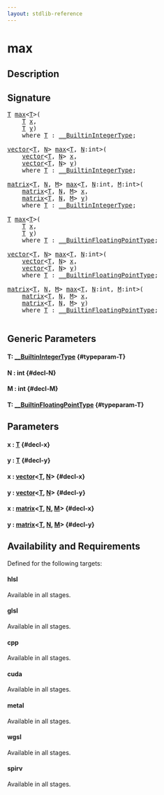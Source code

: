 ```yaml
---
layout: stdlib-reference
---
```


# max

## Description





## Signature 

<pre>
<a href="/stdlib-reference/global-decls/max#typeparam-T" class="code_type">T</a> <a href="/stdlib-reference/global-decls/max">max</a>&lt;<a href="/stdlib-reference/global-decls/max#typeparam-T" class="code_type">T</a>&gt;(
    <a href="/stdlib-reference/global-decls/max#typeparam-T" class="code_type">T</a> <a href="/stdlib-reference/global-decls/max#decl-x" class="code_param">x</a>,
    <a href="/stdlib-reference/global-decls/max#typeparam-T" class="code_type">T</a> <a href="/stdlib-reference/global-decls/max#decl-y" class="code_param">y</a>)
    <span class='code_keyword'>where</span> <a href="/stdlib-reference/global-decls/max#typeparam-T" class="code_type">T</a> : <a href="/stdlib-reference/interfaces/builtinintegertype-0129g/index" class="code_type">__BuiltinIntegerType</a>;

<a href="/stdlib-reference/types/vector/index" class="code_type">vector</a>&lt;<a href="/stdlib-reference/global-decls/max#typeparam-T" class="code_type">T</a>, <a href="/stdlib-reference/global-decls/max#decl-N" class="code_var">N</a>&gt; <a href="/stdlib-reference/global-decls/max">max</a>&lt;<a href="/stdlib-reference/global-decls/max#typeparam-T" class="code_type">T</a>, <a href="/stdlib-reference/global-decls/max#decl-N" class="code_var">N</a>:<span class="code_keyword">int</span>&gt;(
    <a href="/stdlib-reference/types/vector/index" class="code_type">vector</a>&lt;<a href="/stdlib-reference/global-decls/max#typeparam-T" class="code_type">T</a>, <a href="/stdlib-reference/global-decls/max#decl-N" class="code_var">N</a>&gt; <a href="/stdlib-reference/global-decls/max#decl-x" class="code_param">x</a>,
    <a href="/stdlib-reference/types/vector/index" class="code_type">vector</a>&lt;<a href="/stdlib-reference/global-decls/max#typeparam-T" class="code_type">T</a>, <a href="/stdlib-reference/global-decls/max#decl-N" class="code_var">N</a>&gt; <a href="/stdlib-reference/global-decls/max#decl-y" class="code_param">y</a>)
    <span class='code_keyword'>where</span> <a href="/stdlib-reference/global-decls/max#typeparam-T" class="code_type">T</a> : <a href="/stdlib-reference/interfaces/builtinintegertype-0129g/index" class="code_type">__BuiltinIntegerType</a>;

<a href="/stdlib-reference/types/matrix/index" class="code_type">matrix</a>&lt;<a href="/stdlib-reference/global-decls/max#typeparam-T" class="code_type">T</a>, <a href="/stdlib-reference/global-decls/max#decl-N" class="code_var">N</a>, <a href="/stdlib-reference/global-decls/max#decl-M" class="code_var">M</a>&gt; <a href="/stdlib-reference/global-decls/max">max</a>&lt;<a href="/stdlib-reference/global-decls/max#typeparam-T" class="code_type">T</a>, <a href="/stdlib-reference/global-decls/max#decl-N" class="code_var">N</a>:<span class="code_keyword">int</span>, <a href="/stdlib-reference/global-decls/max#decl-M" class="code_var">M</a>:<span class="code_keyword">int</span>&gt;(
    <a href="/stdlib-reference/types/matrix/index" class="code_type">matrix</a>&lt;<a href="/stdlib-reference/global-decls/max#typeparam-T" class="code_type">T</a>, <a href="/stdlib-reference/global-decls/max#decl-N" class="code_var">N</a>, <a href="/stdlib-reference/global-decls/max#decl-M" class="code_var">M</a>&gt; <a href="/stdlib-reference/global-decls/max#decl-x" class="code_param">x</a>,
    <a href="/stdlib-reference/types/matrix/index" class="code_type">matrix</a>&lt;<a href="/stdlib-reference/global-decls/max#typeparam-T" class="code_type">T</a>, <a href="/stdlib-reference/global-decls/max#decl-N" class="code_var">N</a>, <a href="/stdlib-reference/global-decls/max#decl-M" class="code_var">M</a>&gt; <a href="/stdlib-reference/global-decls/max#decl-y" class="code_param">y</a>)
    <span class='code_keyword'>where</span> <a href="/stdlib-reference/global-decls/max#typeparam-T" class="code_type">T</a> : <a href="/stdlib-reference/interfaces/builtinintegertype-0129g/index" class="code_type">__BuiltinIntegerType</a>;

<a href="/stdlib-reference/global-decls/max#typeparam-T" class="code_type">T</a> <a href="/stdlib-reference/global-decls/max">max</a>&lt;<a href="/stdlib-reference/global-decls/max#typeparam-T" class="code_type">T</a>&gt;(
    <a href="/stdlib-reference/global-decls/max#typeparam-T" class="code_type">T</a> <a href="/stdlib-reference/global-decls/max#decl-x" class="code_param">x</a>,
    <a href="/stdlib-reference/global-decls/max#typeparam-T" class="code_type">T</a> <a href="/stdlib-reference/global-decls/max#decl-y" class="code_param">y</a>)
    <span class='code_keyword'>where</span> <a href="/stdlib-reference/global-decls/max#typeparam-T" class="code_type">T</a> : <a href="/stdlib-reference/interfaces/builtinfloatingpointtype-0129hm/index" class="code_type">__BuiltinFloatingPointType</a>;

<a href="/stdlib-reference/types/vector/index" class="code_type">vector</a>&lt;<a href="/stdlib-reference/global-decls/max#typeparam-T" class="code_type">T</a>, <a href="/stdlib-reference/global-decls/max#decl-N" class="code_var">N</a>&gt; <a href="/stdlib-reference/global-decls/max">max</a>&lt;<a href="/stdlib-reference/global-decls/max#typeparam-T" class="code_type">T</a>, <a href="/stdlib-reference/global-decls/max#decl-N" class="code_var">N</a>:<span class="code_keyword">int</span>&gt;(
    <a href="/stdlib-reference/types/vector/index" class="code_type">vector</a>&lt;<a href="/stdlib-reference/global-decls/max#typeparam-T" class="code_type">T</a>, <a href="/stdlib-reference/global-decls/max#decl-N" class="code_var">N</a>&gt; <a href="/stdlib-reference/global-decls/max#decl-x" class="code_param">x</a>,
    <a href="/stdlib-reference/types/vector/index" class="code_type">vector</a>&lt;<a href="/stdlib-reference/global-decls/max#typeparam-T" class="code_type">T</a>, <a href="/stdlib-reference/global-decls/max#decl-N" class="code_var">N</a>&gt; <a href="/stdlib-reference/global-decls/max#decl-y" class="code_param">y</a>)
    <span class='code_keyword'>where</span> <a href="/stdlib-reference/global-decls/max#typeparam-T" class="code_type">T</a> : <a href="/stdlib-reference/interfaces/builtinfloatingpointtype-0129hm/index" class="code_type">__BuiltinFloatingPointType</a>;

<a href="/stdlib-reference/types/matrix/index" class="code_type">matrix</a>&lt;<a href="/stdlib-reference/global-decls/max#typeparam-T" class="code_type">T</a>, <a href="/stdlib-reference/global-decls/max#decl-N" class="code_var">N</a>, <a href="/stdlib-reference/global-decls/max#decl-M" class="code_var">M</a>&gt; <a href="/stdlib-reference/global-decls/max">max</a>&lt;<a href="/stdlib-reference/global-decls/max#typeparam-T" class="code_type">T</a>, <a href="/stdlib-reference/global-decls/max#decl-N" class="code_var">N</a>:<span class="code_keyword">int</span>, <a href="/stdlib-reference/global-decls/max#decl-M" class="code_var">M</a>:<span class="code_keyword">int</span>&gt;(
    <a href="/stdlib-reference/types/matrix/index" class="code_type">matrix</a>&lt;<a href="/stdlib-reference/global-decls/max#typeparam-T" class="code_type">T</a>, <a href="/stdlib-reference/global-decls/max#decl-N" class="code_var">N</a>, <a href="/stdlib-reference/global-decls/max#decl-M" class="code_var">M</a>&gt; <a href="/stdlib-reference/global-decls/max#decl-x" class="code_param">x</a>,
    <a href="/stdlib-reference/types/matrix/index" class="code_type">matrix</a>&lt;<a href="/stdlib-reference/global-decls/max#typeparam-T" class="code_type">T</a>, <a href="/stdlib-reference/global-decls/max#decl-N" class="code_var">N</a>, <a href="/stdlib-reference/global-decls/max#decl-M" class="code_var">M</a>&gt; <a href="/stdlib-reference/global-decls/max#decl-y" class="code_param">y</a>)
    <span class='code_keyword'>where</span> <a href="/stdlib-reference/global-decls/max#typeparam-T" class="code_type">T</a> : <a href="/stdlib-reference/interfaces/builtinfloatingpointtype-0129hm/index" class="code_type">__BuiltinFloatingPointType</a>;

</pre>

## Generic Parameters

#### T: [\_\_BuiltinIntegerType](/stdlib-reference/interfaces/builtinintegertype-0129g/index) {#typeparam-T}
#### N  : int {#decl-N}
#### M  : int {#decl-M}
#### T: [\_\_BuiltinFloatingPointType](/stdlib-reference/interfaces/builtinfloatingpointtype-0129hm/index) {#typeparam-T}

## Parameters

#### x  : [T](/stdlib-reference/global-decls/max#typeparam-T) {#decl-x}
#### y  : [T](/stdlib-reference/global-decls/max#typeparam-T) {#decl-y}
#### x  : [vector](/stdlib-reference/types/vector/index)\<[T](/stdlib-reference/types/vector/index#typeparam-T), [N](/stdlib-reference/types/vector/index#decl-N)\> {#decl-x}
#### y  : [vector](/stdlib-reference/types/vector/index)\<[T](/stdlib-reference/types/vector/index#typeparam-T), [N](/stdlib-reference/types/vector/index#decl-N)\> {#decl-y}
#### x  : [matrix](/stdlib-reference/types/matrix/index)\<[T](/stdlib-reference/types/matrix/t-0), [N](/stdlib-reference/types/matrix/index#decl-N), [M](/stdlib-reference/types/matrix/index#decl-M)\> {#decl-x}
#### y  : [matrix](/stdlib-reference/types/matrix/index)\<[T](/stdlib-reference/types/matrix/t-0), [N](/stdlib-reference/types/matrix/index#decl-N), [M](/stdlib-reference/types/matrix/index#decl-M)\> {#decl-y}

## Availability and Requirements

Defined for the following targets:

#### hlsl
Available in all stages.

#### glsl
Available in all stages.

#### cpp
Available in all stages.

#### cuda
Available in all stages.

#### metal
Available in all stages.

#### wgsl
Available in all stages.

#### spirv
Available in all stages.



